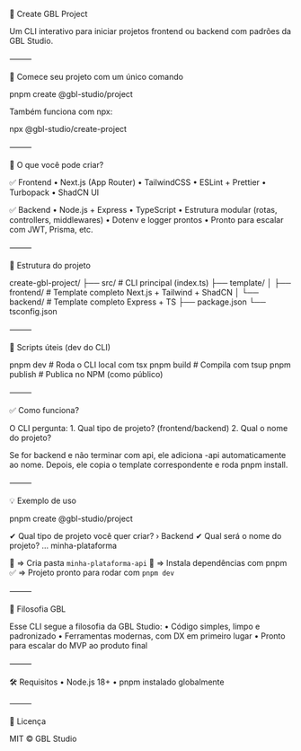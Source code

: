 🧱 Create GBL Project

Um CLI interativo para iniciar projetos frontend ou backend com padrões da GBL Studio.

⸻

🚀 Comece seu projeto com um único comando

pnpm create @gbl-studio/project

Também funciona com npx:

npx @gbl-studio/create-project



⸻

🧠 O que você pode criar?

✅ Frontend
	•	Next.js (App Router)
	•	TailwindCSS
	•	ESLint + Prettier
	•	Turbopack
	•	ShadCN UI

✅ Backend
	•	Node.js + Express
	•	TypeScript
	•	Estrutura modular (rotas, controllers, middlewares)
	•	Dotenv e logger prontos
	•	Pronto para escalar com JWT, Prisma, etc.

⸻

📆 Estrutura do projeto

create-gbl-project/
├── src/                 # CLI principal (index.ts)
├── template/
│   ├── frontend/        # Template completo Next.js + Tailwind + ShadCN
│   └── backend/         # Template completo Express + TS
├── package.json
└── tsconfig.json



⸻

📄 Scripts úteis (dev do CLI)

pnpm dev       # Roda o CLI local com tsx
pnpm build     # Compila com tsup
pnpm publish   # Publica no NPM (como público)



⸻

✅ Como funciona?

O CLI pergunta:
	1.	Qual tipo de projeto? (frontend/backend)
	2.	Qual o nome do projeto?

Se for backend e não terminar com api, ele adiciona -api automaticamente ao nome. Depois, ele copia o template correspondente e roda pnpm install.

⸻

💡 Exemplo de uso

pnpm create @gbl-studio/project

✔ Qual tipo de projeto você quer criar? › Backend
✔ Qual será o nome do projeto? … minha-plataforma

📁 => Cria pasta `minha-plataforma-api`
📆 => Instala dependências com pnpm
✅ => Projeto pronto para rodar com `pnpm dev`



⸻

🧬 Filosofia GBL

Esse CLI segue a filosofia da GBL Studio:
	•	Código simples, limpo e padronizado
	•	Ferramentas modernas, com DX em primeiro lugar
	•	Pronto para escalar do MVP ao produto final

⸻

🛠️ Requisitos
	•	Node.js 18+
	•	pnpm instalado globalmente

⸻

🧊 Licença

MIT © GBL Studio
